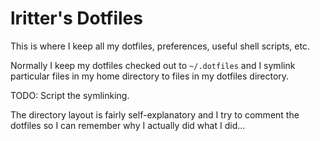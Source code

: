 # lritter's Dotfiles

This is where I keep all my dotfiles, preferences, useful shell scripts, etc.

Normally I keep my dotfiles checked out to `~/.dotfiles` and I symlink particular files in my home directory to files in my dotfiles directory.

TODO: Script the symlinking.

The directory layout is fairly self-explanatory and I try to comment the dotfiles so I can remember why I actually did what I did...
